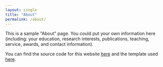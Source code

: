 ```yaml
---
layout: single
title: "About"
permalink: /about/
---
```


This is a sample "About" page. You could put your own information here (including: your education, research interests, publications, teaching, service, awards, and contact information).

You can find the source code for this website [here](https://github.com/academicpages/academicpages.github.io) and the template used [here](https://github.com/academicpages/academicpages).
